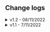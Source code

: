 ## Change logs

<details>
  <summary>v1.2 - 08/11/2022</summary>

- 9 scripts mới:
    1. archiveToday
    2. cssSelectorViewer
    3. download_video2
    4. getAllEmailsInWeb
    5. payWallKiller
    6. showHiddenFields
    7. showTheImages
    8. viewWebMetaInfo
    9. whois

- Fix các scripts:
    1. perfomanceAnalyzer
    2. remove cookies
    3. view cookies
    4. viewPartialSource
    5. youtube_downloadVideo

- Fix extension:
  - await in lang.js (bug crash on cent browser)

</details>

<details>
  <summary>v1.1 - 7/11/2022</summary>

- 83 scripts
- public lên j2team: [Facebook post](https://www.facebook.com/groups/j2team.community/posts/1983670308631746/)

</details>

